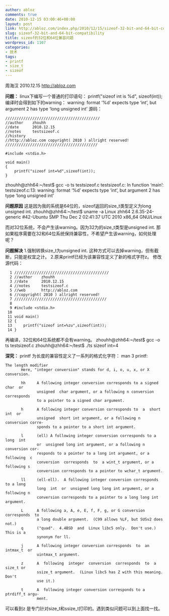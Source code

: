 ```yaml
---
author: abloz
comments: true
date: 2010-12-15 03:00:46+00:00
layout: post
link: http://abloz.com/index.php/2010/12/15/sizeof-32-bit-and-64-bit-compatibility/
slug: sizeof-32-bit-and-64-bit-compatibility
title: sizeof的32位和64位兼容问题
wordpress_id: 1107
categories:
- 技术
tags:
- printf
- size_t
- sizeof
---
```


周海汉 2010.12.15
http://abloz.com

**问题：**
linux下编写一个普通的打印语句：
printf("sizeof int is %d", sizeof(int));
编译时会得到如下的warning：
warning: format ‘%d’ expects type ‘int’, but argument 2 has type ‘long unsigned int’
源码：

    
    
    //////////////////////////////////////////
    //author 	zhouhh
    //date 		2010.12.15
    //notes     testsizeof.c
    //history
    //http://abloz.com copyright( 2010 ) allright reserved!
    /////////////////////////////////////////
    
    #include <stdio.h>
    
    void main()
    {
        printf("sizeof int=%d",sizeof(int));
    }
    


zhouhh@zhh64:~/test$ gcc -o ts testsizeof.c
testsizeof.c: In function ‘main’:
testsizeof.c:13: warning: format ‘%d’ expects type ‘int’, but argument 2 has type ‘long unsigned int’

**问题原因**
这是因为我的系统是64位的，sizeof返回的size_t类型定义为long unsigned int.
zhouhh@zhh64:~/test$ uname -a
Linux zhh64 2.6.35-24-generic #42-Ubuntu SMP Thu Dec 2 02:41:37 UTC 2010 x86_64 GNU/Linux

而对32位系统，不会产生该warning。因为32为的size_t类型是unsigned int.
那如果程序需要在32和64位系统保持兼容性，不希望产生该warning，如何处理呢？

**问题解决**
1.强制转换size_t为unsigned int. 这种方式可以去掉warning，但有截断，只能是权宜之计。
2.原来printf已经为该兼容性定义了新的格式字符z。
修改源代码：

    
    
      1 //////////////////////////////////////////
      2 //author    zhouhh
      3 //date      2010.12.15
      4 //notes     testsizeof.c
      5 //web       http://abloz.com
      6 //copyright( 2010 ) allright reserved!
      7 /////////////////////////////////////////
      8
      9 #include <stdio.h>
     10
     11 void main()
     12 {
     13     printf("sizeof int=%zu",sizeof(int));
     14 }
    


再编译，32位和64位系统都不会有warning。
zhouhh@zhh64:~/test$ gcc -o ts testsizeof.c
zhouhh@zhh64:~/test$ ./ts
sizeof int=4

**深究：**
printf 为长度的兼容性定义了一系列的格式化字符：
man 3 printf:

    
    
    The length modifier
           Here, "integer conversion" stands for d, i, o, u, x, or X conversion.
    
           hh     A following integer conversion corresponds to a signed  char  or
                  unsigned  char argument, or a following n conversion corresponds
                  to a pointer to a signed char argument.
    
           h      A following integer conversion corresponds to  a  short  int  or
                  unsigned  short int argument, or a following n conversion corre‐
                  sponds to a pointer to a short int argument.
    
           l      (ell) A following integer conversion corresponds to a  long  int
                  or  unsigned long int argument, or a following n conversion cor‐
                  responds to a pointer to a long int argument, or a  following  c
                  conversion  corresponds  to  a wint_t argument, or a following s
                  conversion corresponds to a pointer to wchar_t argument.
    
           ll     (ell-ell).  A following integer conversion corresponds to a long
                  long  int  or  unsigned long long int argument, or a following n
                  conversion corresponds to a pointer to a long long int argument.
    
           L      A following a, A, e, E, f, F, g, or G conversion corresponds  to
                  a long double argument.  (C99 allows %LF, but SUSv2 does not.)
           q      ("quad".  4.4BSD  and  Linux libc5 only.  Don't use.)  This is a
                  synonym for ll.
    
           j      A following integer conversion corresponds  to  an  intmax_t  or
                  uintmax_t argument.
    
           z      A  following  integer  conversion  corresponds  to  a  size_t or
                  ssize_t argument.  (Linux libc5 has Z with this meaning.   Don't
                  use it.)
    
           t      A  following integer conversion corresponds to a ptrdiff_t argu‐
                  ment.
    
    


可以看到z 是专门针对size_t和ssize_t打印的。遇到类似问题可以到上面找一找。
